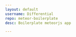 ```yaml
---
layout: default
username: Differential
repo: meteor-boilerplate
desc: Boilerplate meteorjs app

---
```

